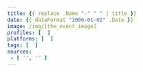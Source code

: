 ```yaml
---
title: {{ replace .Name "-" " " | title }}
date: {{ dateFormat "2006-01-02" .Date }}
image: /img/[the_event_image]
profiles: [  ]
platforms: [  ]
tags: [  ]
sources:
 - [ '', '' ]
---
```


